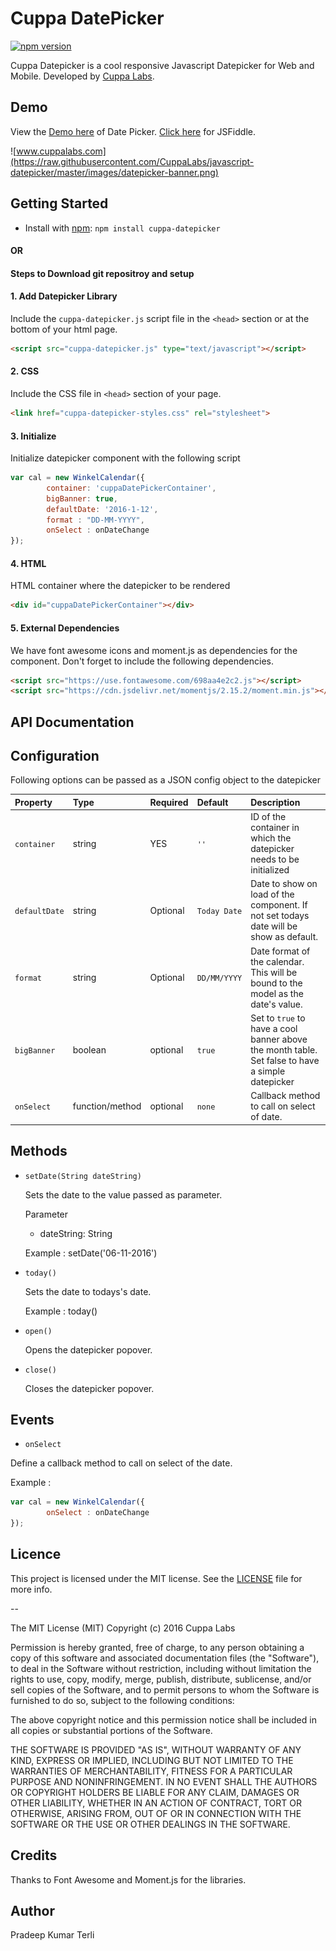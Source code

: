 # Cuppa DatePicker
[![npm version](https://img.shields.io/npm/v/cuppa-datepicker.svg)](https://www.npmjs.com/package/cuppa-datepicker)

Cuppa Datepicker is a cool responsive Javascript Datepicker for Web and Mobile. Developed by [Cuppa Labs](http://www.cuppalabs.com).

## Demo

View the [Demo here](https://cuppalabs.github.io/javascript-datepicker/) of Date Picker.
[Click here](https://jsfiddle.net/solomon301/s3hL05s6/) for JSFiddle.

![www.cuppalabs.com](https://raw.githubusercontent.com/CuppaLabs/javascript-datepicker/master/images/datepicker-banner.png)

## Getting Started
- Install with [npm](https://www.npmjs.com): `npm install cuppa-datepicker`

#### 				OR
#### Steps to Download git repositroy and setup
#### 1. Add Datepicker Library
Include the `cuppa-datepicker.js` script file in the `<head>` section or at the bottom of your html page.
```html
<script src="cuppa-datepicker.js" type="text/javascript"></script>
```
#### 2. CSS
Include the CSS file in `<head>` section of your page.
```html
<link href="cuppa-datepicker-styles.css" rel="stylesheet">
```

#### 3. Initialize
Initialize datepicker component with the following script

```js
var cal = new WinkelCalendar({
		container: 'cuppaDatePickerContainer',
		bigBanner: true,
		defaultDate: '2016-1-12',
		format : "DD-MM-YYYY",
		onSelect : onDateChange	
});	

```
#### 4. HTML
HTML container where the datepicker to be rendered
```html
<div id="cuppaDatePickerContainer"></div>
```
#### 5. External Dependencies

We have font awesome icons and moment.js as dependencies for the component. Don't forget to include the following dependencies.

```html
<script src="https://use.fontawesome.com/698aa4e2c2.js"></script>
<script src="https://cdn.jsdelivr.net/momentjs/2.15.2/moment.min.js"></script>
```

## API Documentation

## Configuration

Following options can be passed as a JSON config object to the datepicker 

|Property|Type|Required|Default|Description|
|:--- |:--- |:--- |:--- |:--- |
|`container`|string|YES|`''`| ID of the container in which the datepicker needs to be initialized|
|`defaultDate`|string|Optional|`Today Date`|Date to show on load of the component. If not set todays date will be show as default.|
|`format`|string|Optional|`DD/MM/YYYY`|Date format of the calendar. This will be bound to the model as the date's value.|
|`bigBanner`|boolean|optional|`true`|Set to `true` to have a cool banner above the month table. Set false to have a simple datepicker|
|`onSelect`|function/method|optional|`none`|Callback method to call on select of date.|

## Methods
- `setDate(String dateString)`

	Sets the date to the value passed as parameter.

	Parameter
	- dateString: String

	Example : setDate('06-11-2016')

- `today()`

	Sets the date to todays's date.

	Example : today()

- `open()`

	Opens the datepicker popover.

- `close()`

	Closes the datepicker popover.

## Events

- `onSelect`

Define a callback method to call on select of the date.

Example : 

```js
var cal = new WinkelCalendar({
		onSelect : onDateChange	
});	
```

## Licence

This project is licensed under the MIT license. See the [LICENSE](LICENSE) file for more info.

--

The MIT License (MIT)
Copyright (c) 2016 Cuppa Labs

Permission is hereby granted, free of charge, to any person obtaining a copy
of this software and associated documentation files (the "Software"), to deal
in the Software without restriction, including without limitation the rights
to use, copy, modify, merge, publish, distribute, sublicense, and/or sell
copies of the Software, and to permit persons to whom the Software is
furnished to do so, subject to the following conditions:

The above copyright notice and this permission notice shall be included in
all copies or substantial portions of the Software.

THE SOFTWARE IS PROVIDED "AS IS", WITHOUT WARRANTY OF ANY KIND, EXPRESS OR
IMPLIED, INCLUDING BUT NOT LIMITED TO THE WARRANTIES OF MERCHANTABILITY,
FITNESS FOR A PARTICULAR PURPOSE AND NONINFRINGEMENT. IN NO EVENT SHALL THE
AUTHORS OR COPYRIGHT HOLDERS BE LIABLE FOR ANY CLAIM, DAMAGES OR OTHER
LIABILITY, WHETHER IN AN ACTION OF CONTRACT, TORT OR OTHERWISE, ARISING FROM,
OUT OF OR IN CONNECTION WITH THE SOFTWARE OR THE USE OR OTHER DEALINGS IN
THE SOFTWARE.

## Credits
Thanks to Font Awesome and Moment.js for the libraries.

## Author
Pradeep Kumar Terli
